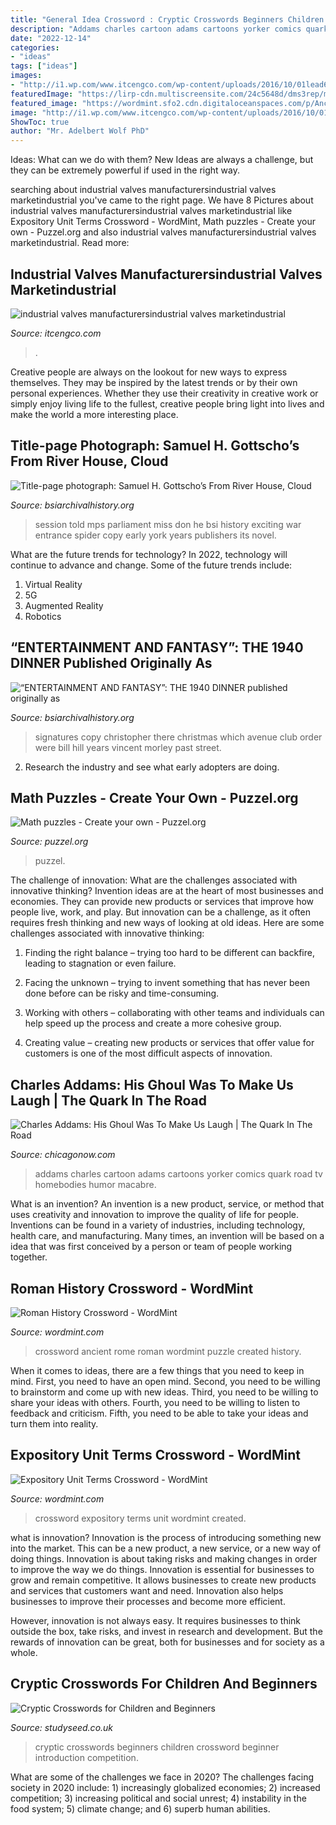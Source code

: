 ```yaml
---
title: "General Idea Crossword : Cryptic Crosswords Beginners Children Crossword Beginner Introduction Competition"
description: "Addams charles cartoon adams cartoons yorker comics quark road tv homebodies humor macabre"
date: "2022-12-14"
categories:
- "ideas"
tags: ["ideas"]
images:
- "http://i1.wp.com/www.itcengco.com/wp-content/uploads/2016/10/01lead6.jpg?w=400"
featuredImage: "https://lirp-cdn.multiscreensite.com/24c5648d/dms3rep/multi/opt/cryptic+crossword+1-960w.png"
featured_image: "https://wordmint.sfo2.cdn.digitaloceanspaces.com/p/Ancient_Rome_Crossword_100661.png"
image: "http://i1.wp.com/www.itcengco.com/wp-content/uploads/2016/10/01lead6.jpg?w=400"
ShowToc: true
author: "Mr. Adelbert Wolf PhD"
---
```



Ideas: What can we do with them?
New Ideas are always a challenge, but they can be extremely powerful if used in the right way.

	

		
searching about industrial valves manufacturersindustrial valves marketindustrial you've came to the right page. We have 8 Pictures about industrial valves manufacturersindustrial valves marketindustrial like Expository Unit Terms Crossword - WordMint, Math puzzles - Create your own - Puzzel.org and also industrial valves manufacturersindustrial valves marketindustrial. Read more:
		
    
## Industrial Valves Manufacturersindustrial Valves Marketindustrial

<img loading=lazy src="http://i1.wp.com/www.itcengco.com/wp-content/uploads/2016/10/01lead6.jpg?w=400" onerror="this.onerror=null;this.src='https://tse3.mm.bing.net/th?id=OIP.3I9HJ_s6WltwdTTLQKxMvgAAAA&amp;pid=15.1';" alt="industrial valves manufacturersindustrial valves marketindustrial">

_Source: itcengco.com_

>. 

	

Creative people are always on the lookout for new ways to express themselves. They may be inspired by the latest trends or by their own personal experiences. Whether they use their creativity in creative work or simply enjoy living life to the fullest, creative people bring light into lives and make the world a more interesting place.

    
## Title-page Photograph: Samuel H. Gottscho’s From River House, Cloud

<img loading=lazy src="http://www.bsiarchivalhistory.org/BSI_Archival_History/Woodys_pt_1_files/droppedImage_14.jpg" onerror="this.onerror=null;this.src='https://tse3.mm.bing.net/th?id=OIP.Uci79s5VAPobFJ-JpRhyNQHaHW&amp;pid=15.1';" alt="Title-page photograph: Samuel H. Gottscho’s From River House, Cloud">

_Source: bsiarchivalhistory.org_

>session told mps parliament miss don he bsi history exciting war entrance spider copy early york years publishers its novel. 

	

What are the future trends for technology?
In 2022, technology will continue to advance and change. Some of the future trends include: 
1. Virtual Reality 
2. 5G 
3. Augmented Reality 
4. Robotics 

    
## “ENTERTAINMENT AND FANTASY”: THE 1940 DINNER Published Originally As

<img loading=lazy src="http://www.bsiarchivalhistory.org/BSI_Archival_History/Ent_&amp;_Fan_files/droppedImage_3.jpg" onerror="this.onerror=null;this.src='https://tse4.mm.bing.net/th?id=OIP.tD8JWQMSvSP5-hEIc8-UjwHaGC&amp;pid=15.1';" alt="“ENTERTAINMENT AND FANTASY”: THE 1940 DINNER published originally as">

_Source: bsiarchivalhistory.org_

>signatures copy christopher there christmas which avenue club order were bill hill years vincent morley past street. 

	

2. Research the industry and see what early adopters are doing.

    
## Math Puzzles - Create Your Own - Puzzel.org

<img loading=lazy src="https://puzzel.org/static/features/math-puzzle-example.png" onerror="this.onerror=null;this.src='https://tse4.mm.bing.net/th?id=OIP.q3BxTE8Ni-9G8yi__duj_AHaFI&amp;pid=15.1';" alt="Math puzzles - Create your own - Puzzel.org">

_Source: puzzel.org_

>puzzel. 

	

The challenge of innovation: What are the challenges associated with innovative thinking?
Invention ideas are at the heart of most businesses and economies. They can provide new products or services that improve how people live, work, and play. But innovation can be a challenge, as it often requires fresh thinking and new ways of looking at old ideas. Here are some challenges associated with innovative thinking:
1) Finding the right balance – trying too hard to be different can backfire, leading to stagnation or even failure.

2) Facing the unknown – trying to invent something that has never been done before can be risky and time-consuming.

3) Working with others – collaborating with other teams and individuals can help speed up the process and create a more cohesive group.

4) Creating value – creating new products or services that offer value for customers is one of the most difficult aspects of innovation.

    
## Charles Addams: His Ghoul Was To Make Us Laugh | The Quark In The Road

<img loading=lazy src="http://4.bp.blogspot.com/_PB-O1yT5EYg/Sl6AubemMkI/AAAAAAAAntk/5aM3YclAWgM/s1600/23_homebodies_addams.jpg" onerror="this.onerror=null;this.src='https://tse4.mm.bing.net/th?id=OIP.ko8SdpKfqSAWCkOtZyFvKQHaGk&amp;pid=15.1';" alt="Charles Addams: His Ghoul Was To Make Us Laugh | The Quark In The Road">

_Source: chicagonow.com_

>addams charles cartoon adams cartoons yorker comics quark road tv homebodies humor macabre. 

	

What is an invention?
An invention is a new product, service, or method that uses creativity and innovation to improve the quality of life for people. Inventions can be found in a variety of industries, including technology, health care, and manufacturing. Many times, an invention will be based on a idea that was first conceived by a person or team of people working together.

    
## Roman History Crossword - WordMint

<img loading=lazy src="https://wordmint.sfo2.cdn.digitaloceanspaces.com/p/Ancient_Rome_Crossword_100661.png" onerror="this.onerror=null;this.src='https://tse4.mm.bing.net/th?id=OIP.HRNR5plRB0rjTvwi-PG8NAHaHA&amp;pid=15.1';" alt="Roman History Crossword - WordMint">

_Source: wordmint.com_

>crossword ancient rome roman wordmint puzzle created history. 

	

When it comes to ideas, there are a few things that you need to keep in mind. First, you need to have an open mind. Second, you need to be willing to brainstorm and come up with new ideas. Third, you need to be willing to share your ideas with others. Fourth, you need to be willing to listen to feedback and criticism. Fifth, you need to be able to take your ideas and turn them into reality.

    
## Expository Unit Terms Crossword - WordMint

<img loading=lazy src="https://images.wordmint.com/p/Expository_Unit_Terms_598839.png" onerror="this.onerror=null;this.src='https://tse4.mm.bing.net/th?id=OIP.pfnYvqTRzv26IdKLDDZwMQHaJ1&amp;pid=15.1';" alt="Expository Unit Terms Crossword - WordMint">

_Source: wordmint.com_

>crossword expository terms unit wordmint created. 

	

what is innovation?
Innovation is the process of introducing something new into the market. This can be a new product, a new service, or a new way of doing things. Innovation is about taking risks and making changes in order to improve the way we do things.
Innovation is essential for businesses to grow and remain competitive. It allows businesses to create new products and services that customers want and need. Innovation also helps businesses to improve their processes and become more efficient.

However, innovation is not always easy. It requires businesses to think outside the box, take risks, and invest in research and development. But the rewards of innovation can be great, both for businesses and for society as a whole.

    
## Cryptic Crosswords For Children And Beginners

<img loading=lazy src="https://lirp-cdn.multiscreensite.com/24c5648d/dms3rep/multi/opt/cryptic+crossword+1-960w.png" onerror="this.onerror=null;this.src='https://tse1.mm.bing.net/th?id=OIP.Mh1xtgX8XtjA0nYbYug0CAHaD4&amp;pid=15.1';" alt="Cryptic Crosswords for Children and Beginners">

_Source: studyseed.co.uk_

>cryptic crosswords beginners children crossword beginner introduction competition. 

	

What are some of the challenges we face in 2020?
The challenges facing society in 2020 include: 1) increasingly globalized economies; 2) increased competition; 3) increasing political and social unrest; 4) instability in the food system; 5) climate change; and 6) superb human abilities.

